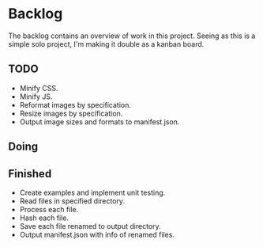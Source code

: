 # Backlog
The backlog contains an overview of work in this project. Seeing as this is a simple solo project, I'm making it double as a kanban board.

## TODO
- Minify CSS.
- Minify JS.
- Reformat images by specification.
- Resize images by specification.
- Output image sizes and formats to manifest.json.

## Doing

## Finished
- Create examples and implement unit testing.
- Read files in specified directory.
- Process each file.
- Hash each file.
- Save each file renamed to output directory.
- Output manifest.json with info of renamed files.